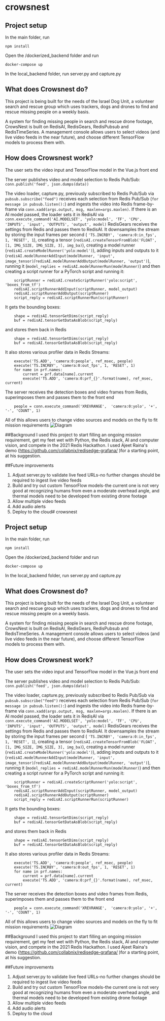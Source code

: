 # crowsnest

## Project setup
In the main folder, run
```
npm install
```
Open the /dockerized_backend folder and run 
```
docker-compose up
```
In the local_backend folder, run server.py and capture.py

## What does Crowsnest do?
This project is being built for the needs of the Israel Dog Unit, a volunteer search and rescue group which uses trackers, dogs and drones to find and rescue missing people on a weekly basis.

A system for finding missing people in search and rescue drone footage, CrowsNest is built on RedisAI, RedisGears, RedisPubsub and RedisTimeSeries. A management console allows users to select videos (and live video feeds in the near future), and choose different TensorFlow models to process them with.

## How does Crowsnest work?
The user sets the video input and TensorFlow model in the Vue.js front end

The server publishes video and model selection to Redis Pub/Sub: 
```conn.publish('feed', json.dumps(data))```

The video loader, capture.py, previously subscribed to Redis Pub/Sub via ```pubsub.subscribe("feed")``` receives each selection from Redis Pub/Sub (```for message in pubsub.listen():```) and ingests the video into Redis frame-by-frame via ```conn.xadd(args.output, msg, maxlen=args.maxlen)```. If there is an AI model passed, the loader sets it in RedisAI via ```conn.execute_command('AI.MODELSET', 'yolo:model', 'TF', 'CPU', 'INPUTS', 'input', 'OUTPUTS', 'output', model)```
RedisGears receives the settings from Redis and passes them to RedisAI. It downsamples the stream by storing the input frames per second ( ```'TS.INCRBY', 'camera:0:in_fps', 1, 'RESET', 1```), creating a tensor (```redisAI.createTensorFromBlob('FLOAT', [1, IMG_SIZE, IMG_SIZE, 3], img_ba)```), creating a model runner (```redisAI.createModelRunner('yolo:model')```), adding inputs and outputs to it (```redisAI.modelRunnerAddInput(modelRunner, 'input', image_tensor)```/```redisAI.modelRunnerAddOutput(modelRunner, 'output')```), running it (```model_replies = redisAI.modelRunnerRun(modelRunner)```) and then creating a script runner for a PyTorch script and running it: 
```
    scriptRunner = redisAI.createScriptRunner('yolo:script', 'boxes_from_tf')
    redisAI.scriptRunnerAddInput(scriptRunner, model_output)
    redisAI.scriptRunnerAddOutput(scriptRunner)
    script_reply = redisAI.scriptRunnerRun(scriptRunner)
``` 
It gets the bounding boxes:
```
    shape = redisAI.tensorGetDims(script_reply)
    buf = redisAI.tensorGetDataAsBlob(script_reply)
``` 
and stores them back in Redis
```
    shape = redisAI.tensorGetDims(script_reply)
    buf = redisAI.tensorGetDataAsBlob(script_reply)
```
It also stores various profiler data in Redis Streams:
```
    execute('TS.ADD', 'camera:0:people', ref_msec, people)
    execute('TS.INCRBY', 'camera:0:out_fps', 1, 'RESET', 1)
    for name in prf.names:
        current = prf.data[name].current
        execute('TS.ADD', 'camera:0:prf_{}'.format(name), ref_msec, current)
```
 
The server receives the detection boxes and video frames from Redis, superimposes them and passes them to the front end
```
    people = conn.execute_command('XREVRANGE',  'camera:0:yolo', '+', '-', 'COUNT', 1)
```

All of this allows users to change video sources and models on the fly to fit mission requirements
![Diagram](./Diagram.png?raw=true "Diagram")

##Background
I used this project to start filling an ongoing mission requirement, get my feet wet with Python, the Redis stack, AI and computer vision, and compete in the 2021 Redis Hackathon. I used Ajeet Raina's demo (https://github.com/collabnix/redisedge-grafana/ )for a starting point, at his suggestion. 

##Future improvements
1) Adjust server.py to validate live feed URLs-no further changes should be required to ingest live video feeds
2) Build and try out custom TensorFlow models-the current one is not very good at recognizing humans from even a moderate overhead angle, and thermal models need to be developed from existing drone footage
3) Allow multiple video feeds
4) Add audio alerts
5) Deploy to the cloud# crowsnest

## Project setup
In the main folder, run
```
npm install
```
Open the /dockerized_backend folder and run 
```
docker-compose up
```
In the local_backend folder, run server.py and capture.py

## What does Crowsnest do?
This project is being built for the needs of the Israel Dog Unit, a volunteer search and rescue group which uses trackers, dogs and drones to find and rescue missing people on a weekly basis.

A system for finding missing people in search and rescue drone footage, CrowsNest is built on RedisAI, RedisGears, RedisPubsub and RedisTimeSeries. A management console allows users to select videos (and live video feeds in the near future), and choose different TensorFlow models to process them with.

## How does Crowsnest work?
The user sets the video input and TensorFlow model in the Vue.js front end

The server publishes video and model selection to Redis Pub/Sub: 
```conn.publish('feed', json.dumps(data))```

The video loader, capture.py, previously subscribed to Redis Pub/Sub via ```pubsub.subscribe("feed")``` receives each selection from Redis Pub/Sub (```for message in pubsub.listen():```) and ingests the video into Redis frame-by-frame via ```conn.xadd(args.output, msg, maxlen=args.maxlen)```. If there is an AI model passed, the loader sets it in RedisAI via ```conn.execute_command('AI.MODELSET', 'yolo:model', 'TF', 'CPU', 'INPUTS', 'input', 'OUTPUTS', 'output', model)```
RedisGears receives the settings from Redis and passes them to RedisAI. It downsamples the stream by storing the input frames per second ( ```'TS.INCRBY', 'camera:0:in_fps', 1, 'RESET', 1```), creating a tensor (```redisAI.createTensorFromBlob('FLOAT', [1, IMG_SIZE, IMG_SIZE, 3], img_ba)```), creating a model runner (```redisAI.createModelRunner('yolo:model')```), adding inputs and outputs to it (```redisAI.modelRunnerAddInput(modelRunner, 'input', image_tensor)```/```redisAI.modelRunnerAddOutput(modelRunner, 'output')```), running it (```model_replies = redisAI.modelRunnerRun(modelRunner)```) and then creating a script runner for a PyTorch script and running it: 
```
    scriptRunner = redisAI.createScriptRunner('yolo:script', 'boxes_from_tf')
    redisAI.scriptRunnerAddInput(scriptRunner, model_output)
    redisAI.scriptRunnerAddOutput(scriptRunner)
    script_reply = redisAI.scriptRunnerRun(scriptRunner)
``` 
It gets the bounding boxes:
```
    shape = redisAI.tensorGetDims(script_reply)
    buf = redisAI.tensorGetDataAsBlob(script_reply)
``` 
and stores them back in Redis
```
    shape = redisAI.tensorGetDims(script_reply)
    buf = redisAI.tensorGetDataAsBlob(script_reply)
```
It also stores various profiler data in Redis Streams:
```
    execute('TS.ADD', 'camera:0:people', ref_msec, people)
    execute('TS.INCRBY', 'camera:0:out_fps', 1, 'RESET', 1)
    for name in prf.names:
        current = prf.data[name].current
        execute('TS.ADD', 'camera:0:prf_{}'.format(name), ref_msec, current)
```
 
The server receives the detection boxes and video frames from Redis, superimposes them and passes them to the front end
```
    people = conn.execute_command('XREVRANGE',  'camera:0:yolo', '+', '-', 'COUNT', 1)
```

All of this allows users to change video sources and models on the fly to fit mission requirements
![Diagram](./Diagram.png?raw=true "Diagram")

##Background
I used this project to start filling an ongoing mission requirement, get my feet wet with Python, the Redis stack, AI and computer vision, and compete in the 2021 Redis Hackathon. I used Ajeet Raina's demo (https://github.com/collabnix/redisedge-grafana/ )for a starting point, at his suggestion. 

##Future improvements
1) Adjust server.py to validate live feed URLs-no further changes should be required to ingest live video feeds
2) Build and try out custom TensorFlow models-the current one is not very good at recognizing humans from even a moderate overhead angle, and thermal models need to be developed from existing drone footage
3) Allow multiple video feeds
4) Add audio alerts
5) Deploy to the cloud